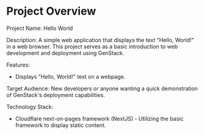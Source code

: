 # Project Overview

Project Name: Hello World

Description: A simple web application that displays the text "Hello, World!" in a web browser. This project serves as a basic introduction to web development and deployment using GenStack.

Features:

*   Displays "Hello, World!" text on a webpage.

Target Audience: New developers or anyone wanting a quick demonstration of GenStack's deployment capabilities.

Technology Stack:

*   Cloudflare next-on-pages framework (NextJS) - Utilizing the basic framework to display static content.